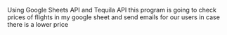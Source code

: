 Using Google Sheets API and Tequila API this program is going to check prices of flights in my google sheet and send emails for our users in case there is a lower price
